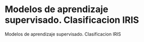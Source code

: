 # Modelos de aprendizaje supervisado. Clasificacion IRIS
 Modelos de aprendizaje supervisado. Clasificacion IRIS
